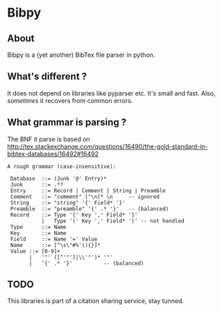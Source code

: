 Bibpy
===

About
---
Bibpy is a (yet another) BibTex file parser in python. 

What's  different ? 
---
It does not depend on libraries like pyparser etc. It's small and fast. Also, *sometimes* it recovers from common errors.

What grammar is parsing ?
---
The BNF it parse is based on http://tex.stackexchange.com/questions/16490/the-gold-standard-in-bibtex-databases/16492#16492

```
A rough grammar (case-insensitive):

 Database  ::= (Junk '@' Entry)*
 Junk      ::= .*?
 Entry 	   ::= Record | Comment | String | Preamble
 Comment   ::= "comment" [^\n]* \n     -- ignored
 String    ::= "string" '{' Field* '}'
 Preamble  ::= "preamble" '{' .* '}'   -- (balanced)
 Record    ::= Type '{' Key ',' Field* '}'
       	   |   Type '(' Key ',' Field* ')' -- not handled
 Type  	   ::= Name
 Key   	   ::= Name
 Field     ::= Name '=' Value
 Name      ::= [^\s\"#%'(){}]*
 Value ::= [0-9]+
       |   '"' ([^'"']|\\'"')* '"'
       |   '{' .* '}'          -- (balanced)
```

TODO
---
This libraries is part of a citation sharing service, stay tunned.

